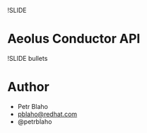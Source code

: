 !SLIDE
# Aeolus Conductor API

!SLIDE bullets
# Author

* Petr Blaho
* pblaho@redhat.com
* @petrblaho

